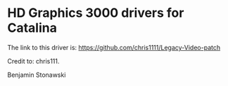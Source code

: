 # HD Graphics 3000 drivers for Catalina

The link to this driver is: https://github.com/chris1111/Legacy-Video-patch

Credit to: chris111.

Benjamin Stonawski
